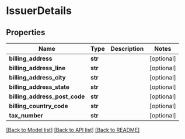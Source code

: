 # IssuerDetails

## Properties
Name | Type | Description | Notes
------------ | ------------- | ------------- | -------------
**billing_address** | **str** |  | [optional] 
**billing_address_line** | **str** |  | [optional] 
**billing_address_city** | **str** |  | [optional] 
**billing_address_state** | **str** |  | [optional] 
**billing_address_post_code** | **str** |  | [optional] 
**billing_country_code** | **str** |  | [optional] 
**tax_number** | **str** |  | [optional] 

[[Back to Model list]](../README.md#documentation-for-models) [[Back to API list]](../README.md#documentation-for-api-endpoints) [[Back to README]](../README.md)


